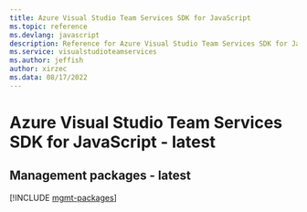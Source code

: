 ```yaml
---
title: Azure Visual Studio Team Services SDK for JavaScript
ms.topic: reference
ms.devlang: javascript
description: Reference for Azure Visual Studio Team Services SDK for JavaScript
ms.service: visualstudioteamservices
ms.author: jeffish
author: xirzec
ms.data: 08/17/2022
---
```

# Azure Visual Studio Team Services SDK for JavaScript - latest

## Management packages - latest
[!INCLUDE [mgmt-packages](visual-studio-team-services-mgmt-index.md)]